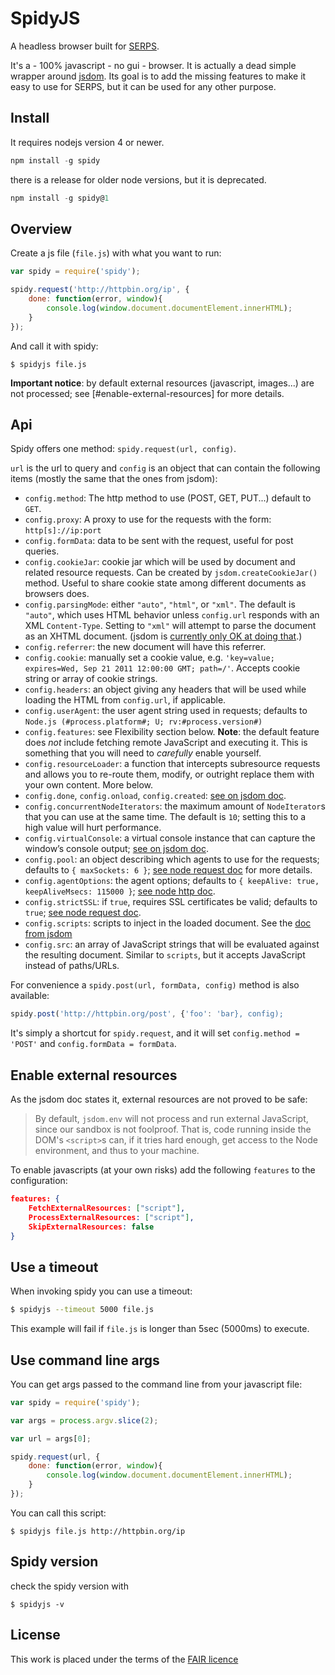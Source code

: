 SpidyJS
=======

A headless browser built for [SERPS](https://serp-spider.github.io/).

It's a - 100% javascript - no gui - browser. 
It is actually a dead simple wrapper around [jsdom](https://github.com/tmpvar/jsdom).
Its goal is to add the missing features to make it easy to use for SERPS, but it can be used for any other purpose. 

Install
-------

It requires nodejs version 4 or newer.

```js
npm install -g spidy
```

there is a release for older node versions, but it is deprecated.

```js
npm install -g spidy@1
```

Overview
--------

Create a js file (``file.js``) with what you want to run:

```js
var spidy = require('spidy');

spidy.request('http://httpbin.org/ip', {
    done: function(error, window){
        console.log(window.document.documentElement.innerHTML);
    }
});
```

And call it with spidy: 

``$ spidyjs file.js``

**Important notice**: by default external resources (javascript, images...) are not processed; 
see [#enable-external-resources] for more details.

Api
---

Spidy offers one method: ``spidy.request(url, config)``.

``url`` is the url to query and ``config`` is an object that can contain 
the following items (mostly the same that the ones from jsdom):

- `config.method`: The http method to use (POST, GET, PUT...) default to ``GET``.
- `config.proxy`: A proxy to use for the requests with the form: ``http[s]://ip:port``
- `config.formData`: data to be sent with the request, useful for post queries.
- `config.cookieJar`: cookie jar which will be used by document and related resource requests. Can be created by `jsdom.createCookieJar()` method. Useful to share cookie state among different documents as browsers does.
- `config.parsingMode`: either `"auto"`, `"html"`, or `"xml"`. The default is `"auto"`, 
which uses HTML behavior unless `config.url` responds with an XML `Content-Type`. 
Setting to `"xml"` will attempt to parse the document as an XHTML document. (jsdom is [currently only OK at doing that](https://github.com/tmpvar/jsdom/issues/885).)
- `config.referrer`: the new document will have this referrer.
- `config.cookie`: manually set a cookie value, e.g. `'key=value; expires=Wed, Sep 21 2011 12:00:00 GMT; path=/'`. Accepts cookie string or array of cookie strings.
- `config.headers`: an object giving any headers that will be used while loading the HTML from `config.url`, if applicable.
- `config.userAgent`: the user agent string used in requests; defaults to `Node.js (#process.platform#; U; rv:#process.version#)`
- `config.features`: see Flexibility section below. **Note**: the default feature does _not_ include fetching remote JavaScript and executing it. This is something that you will need to _carefully_ enable yourself.
- `config.resourceLoader`: a function that intercepts subresource requests and allows you to re-route them, modify, or outright replace them with your own content. More below.
- `config.done`, `config.onload`, `config.created`: 
[see on jsdom doc](https://github.com/tmpvar/jsdom#initialization-lifecycle).
- `config.concurrentNodeIterators`: the maximum amount of `NodeIterator`s that you can use at the same time. The default is `10`; setting this to a high value will hurt performance.
- `config.virtualConsole`: a virtual console instance that can capture the window’s console output; 
[see on jsdom doc](https://github.com/tmpvar/jsdom#capturing-console-output).
- `config.pool`: an object describing which agents to use for the requests; defaults to `{ maxSockets: 6 }`; 
[see node request doc](https://github.com/request/request#requestoptions-callback) for more details.
- `config.agentOptions`: the agent options; defaults to `{ keepAlive: true, keepAliveMsecs: 115000 }`;
[see node http doc](https://nodejs.org/api/http.html).
- `config.strictSSL`: if `true`, requires SSL certificates be valid; defaults to `true`;
[see node request doc](https://github.com/request/request#requestoptions-callback).
- `config.scripts`: scripts to inject in the loaded document. See the [doc from jsdom](https://github.com/tmpvar/jsdom#easymode-jsdomenv)
- `config.src`: an array of JavaScript strings that will be evaluated against the resulting document. Similar to `scripts`, but it accepts JavaScript instead of paths/URLs.


For convenience a ``spidy.post(url, formData, config)`` method is also available:

```js
spidy.post('http://httpbin.org/post', {'foo': 'bar}, config);
``` 
It's simply a shortcut for ``spidy.request``, and it will set ``config.method = 'POST'`` and ``config.formData = formData``.



Enable external resources
-------------------------

As the jsdom doc states it, external resources are not proved to be safe:

> By default, `jsdom.env` will not process and run external JavaScript, 
> since our sandbox is not foolproof. That is, code running inside the DOM's `<script>`s can, 
> if it tries hard enough, get access to the Node environment, and thus to your machine. 

To enable javascripts (at your own risks) add the following ``features`` to the configuration:

```json
features: {
    FetchExternalResources: ["script"],
    ProcessExternalResources: ["script"],
    SkipExternalResources: false
}
```

Use a timeout
-------------

When invoking spidy you can use a timeout:

```sh
$ spidyjs --timeout 5000 file.js
```

This example will fail if ``file.js`` is longer than 5sec (5000ms) to execute.

Use command line args
---------------------

You can get args passed to the command line from your javascript file:

```js
var spidy = require('spidy');

var args = process.argv.slice(2);

var url = args[0];

spidy.request(url, {
    done: function(error, window){
        console.log(window.document.documentElement.innerHTML);
    }
});
```

You can call this script:

``$ spidyjs file.js http://httpbin.org/ip``


Spidy version
-------------

check the spidy version with 

``$ spidyjs -v``


License
-------

This work is placed under the terms of the [FAIR licence](https://opensource.org/licenses/Fair)